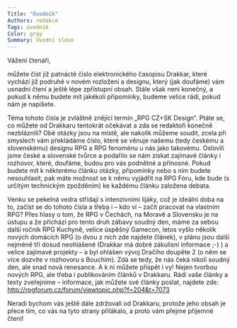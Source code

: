 ```yaml
---
Title: "Úvodník"
Authors: redakce
Tags: úvodník
Color: gray
Summary: Úvodní slovo
---
```

Vážení čtenáři, 

můžete číst již patnácté číslo elektronického časopisu Drakkar, které vychází již podruhé v novém rozložení a designu, který (jak doufáme) vám usnadní čtení a ještě lépe zpřístupní obsah. Stále však není konečný, a pokud k němu budete mít jakékoli připomínky, budeme velice rádi, pokud nám je napíšete. 

Téma tohoto čísla je zvláštně znějící termín „RPG CZ+SK Design“. Ptáte se, co můžete od Drakkaru tentokrát očekávat a zda se redaktoři konečně nezbláznili? Obě otázky jsou na místě, ale nakolik můžeme soudit, zcela při smyslech vám překládáme číslo, které se věnuje našemu (tedy českému a slovenskému) designu RPG a RPG fenoménu u nás jako takovému. Oslovili jsme české a slovenské tvůrce a podařilo se nám získat zajímavé články i rozhovor, které, doufáme, budou pro vás podnětné a přínosné. Pokud budete mít k některému článku otázky, připomínky nebo s ním budete nesouhlasit, pak máte možnost se k němu vyjádřit na RPG Fóru, kde bude (s určitým technickým zpožděním) ke každému článku založena debata. 

Venku se pekelná vedra střídají s intenzivními lijáky, což je ideální doba na to, začíst se do tohoto čísla a třeba i – kdo ví – začít pracovat na vlastním RPG? Přes hlasy o tom, že RPG v Čechách, na Moravě a Slovensku je na ústupu a že přichází pro tento druh zábavy soudný den, máme za sebou další ročník RPG Kuchyně, velice úspěšný Gamecon, letos vyšlo několik nových domácích RPG (o dvou z nich zde najdete článek), v plánu jsou další nejméně tři dosud neohlášené (Drakkar má dobré zákulisní informace ;-) ) a velice zajímavé projekty – a byl ohlášen vývoj Dračího doupěte 2 (o něm se více dozvíte v rozhovoru s Bouchim). Zdá se tedy, že nás čeká nikoli soudný den, ale snad nová renesance. A k ní můžete přispět i vy! Nejen tvorbou nových RPG, ale třeba i publikováním článků v Drakkaru. Rádi vaše články a texty zveřejníme – informace, jak můžete své články poslat, najdete zde: http://rpgforum.cz/forum/viewtopic.php?f=204&t=7073 

Neradi bychom vás ještě dále zdržovali od Drakkaru, protože jeho obsah je přece tím, co vás na tyto strany přilákalo, a proto vám přejme příjemné čtení!
